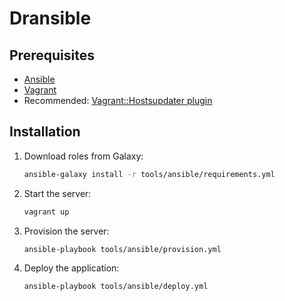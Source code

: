 # Dransible

## Prerequisites

- [Ansible][ansible]
- [Vagrant][vagrant]
- Recommended: [Vagrant::Hostsupdater plugin][hostsupdater]

[ansible]: https://www.ansible.com
[hostsupdater]: https://github.com/cogitatio/vagrant-hostsupdater
[vagrant]: https://www.vagrantup.com

## Installation

1. Download roles from Galaxy:

    ```bash
    ansible-galaxy install -r tools/ansible/requirements.yml
    ```

1. Start the server:

    ```bash
    vagrant up
    ```

1. Provision the server:

    ```bash
    ansible-playbook tools/ansible/provision.yml
    ```

1. Deploy the application:

    ```bash
    ansible-playbook tools/ansible/deploy.yml
    ```
